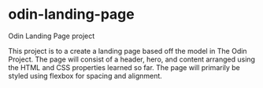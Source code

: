 # odin-landing-page
Odin Landing Page project

This project is to a create a landing page based off the model in The Odin Project. The page will consist of a header, hero, and content arranged using the HTML and CSS properties learned so far. The page will primarily be styled using flexbox for spacing and alignment.

